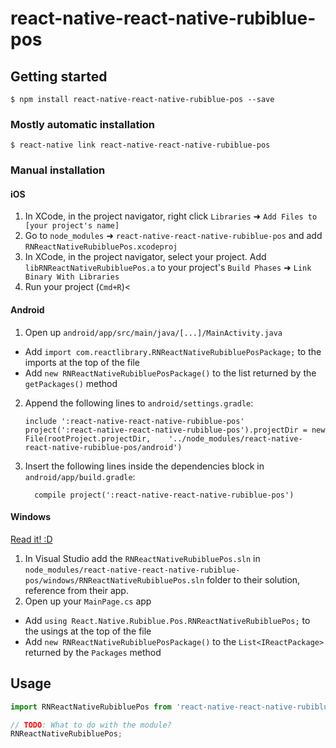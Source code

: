 
# react-native-react-native-rubiblue-pos

## Getting started

`$ npm install react-native-react-native-rubiblue-pos --save`

### Mostly automatic installation

`$ react-native link react-native-react-native-rubiblue-pos`

### Manual installation


#### iOS

1. In XCode, in the project navigator, right click `Libraries` ➜ `Add Files to [your project's name]`
2. Go to `node_modules` ➜ `react-native-react-native-rubiblue-pos` and add `RNReactNativeRubibluePos.xcodeproj`
3. In XCode, in the project navigator, select your project. Add `libRNReactNativeRubibluePos.a` to your project's `Build Phases` ➜ `Link Binary With Libraries`
4. Run your project (`Cmd+R`)<

#### Android

1. Open up `android/app/src/main/java/[...]/MainActivity.java`
  - Add `import com.reactlibrary.RNReactNativeRubibluePosPackage;` to the imports at the top of the file
  - Add `new RNReactNativeRubibluePosPackage()` to the list returned by the `getPackages()` method
2. Append the following lines to `android/settings.gradle`:
  	```
  	include ':react-native-react-native-rubiblue-pos'
  	project(':react-native-react-native-rubiblue-pos').projectDir = new File(rootProject.projectDir, 	'../node_modules/react-native-react-native-rubiblue-pos/android')
  	```
3. Insert the following lines inside the dependencies block in `android/app/build.gradle`:
  	```
      compile project(':react-native-react-native-rubiblue-pos')
  	```

#### Windows
[Read it! :D](https://github.com/ReactWindows/react-native)

1. In Visual Studio add the `RNReactNativeRubibluePos.sln` in `node_modules/react-native-react-native-rubiblue-pos/windows/RNReactNativeRubibluePos.sln` folder to their solution, reference from their app.
2. Open up your `MainPage.cs` app
  - Add `using React.Native.Rubiblue.Pos.RNReactNativeRubibluePos;` to the usings at the top of the file
  - Add `new RNReactNativeRubibluePosPackage()` to the `List<IReactPackage>` returned by the `Packages` method


## Usage
```javascript
import RNReactNativeRubibluePos from 'react-native-react-native-rubiblue-pos';

// TODO: What to do with the module?
RNReactNativeRubibluePos;
```
  